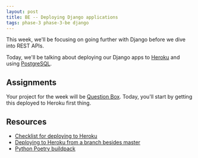 ```yaml
---
layout: post
title: BE -- Deploying Django applications
tags: phase-3 phase-3-be django
---
```


This week, we'll be focusing on going further with Django before we dive into REST APIs.

Today, we'll be talking about deploying our Django apps to [Heroku](https://www.heroku.com/) and using [PostgreSQL](https://www.postgresql.org/).

## Assignments

Your project for the week will be [Question Box](https://classroom.github.com/a/HeWPUcDc). Today, you'll start by getting this deployed to Heroku first thing.

## Resources

- [Checklist for deploying to Heroku](https://github.com/momentumlearn/student-resources/blob/master/articles/deploy-django-to-heroku.md)
- [Deploying to Heroku from a branch besides master](https://devcenter.heroku.com/articles/git#deploying-from-a-branch-besides-master)
- [Python Poetry buildpack](https://github.com/moneymeets/python-poetry-buildpack)
